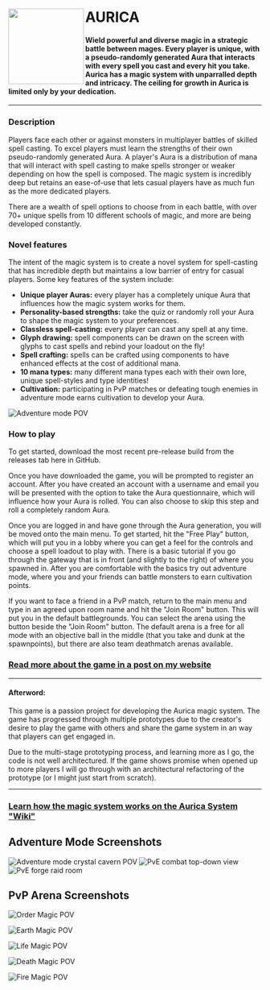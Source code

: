 # AURICA <img align="left" width="150" height="150" src="Assets/UI/ApophisLogo.jpeg">


#### Wield powerful and diverse magic in a strategic battle between mages. Every player is unique, with a pseudo-randomly generated Aura that interacts with every spell you cast and every hit you take. Aurica has a magic system with unparralled depth and intricacy. The ceiling for growth in Aurica is limited only by your dedication.
----

### Description
Players face each other or against monsters in multiplayer battles of skilled spell casting. To excel players must learn the strengths of their own pseudo-randomly generated Aura. A player's Aura is a distribution of mana that will interact with spell casting to make spells stronger or weaker depending on how the spell is composed. The magic system is incredibly deep but retains an ease-of-use that lets casual players have as much fun as the more dedicated players.

There are a wealth of spell options to choose from in each battle, with over 70+ unique spells from 10 different schools of magic, and more are being developed constantly.

### Novel features
The intent of the magic system is to create a novel system for spell-casting that has incredible depth but maintains a low barrier of entry for casual players. Some key features of the system include:
- **Unique player Auras:** every player has a completely unique Aura that influences how the magic system works for them.
- **Personality-based strengths:** take the quiz or randomly roll your Aura to shape the magic system to your preferences.
- **Classless spell-casting:** every player can cast any spell at any time.
- **Glyph drawing:** spell components can be drawn on the screen with glyphs to cast spells and rebind your loadout on the fly!
- **Spell crafting:** spells can be crafted using components to have enhanced effects at the cost of additional mana.
- **10 mana types:** many different mana types each with their own lore, unique spell-styles and type identities!
- **Cultivation:** participating in PvP matches or defeating tough enemies in adventure mode earns cultivation to develop your Aura.

![Adventure mode POV](Assets/UI/Screenshots/AdventureModePOV.PNG)


### How to play
To get started, download the most recent pre-release build from the releases tab here in GitHub.

Once you have downloaded the game, you will be prompted to register an account. After you have created an account with a username and email you will be presented with the option to take the Aura questionnaire, which will influence how your Aura is rolled. You can also choose to skip this step and roll a completely random Aura.

Once you are logged in and have gone through the Aura generation, you will be moved onto the main menu. To get started, hit the "Free Play" button, which will put you in a  lobby where you can get a feel for the controls and choose a spell loadout to play with. There is a basic tutorial if you go through the gateway that is in front (and slightly to the right) of where you spawned in. After you are comfortable with the basics try out adventure mode, where you and your friends can battle monsters to earn cultivation points.

If you want to face a friend in a PvP match, return to the main menu and type in an agreed upon room name and hit the "Join Room" button. This will put you in the default battlegrounds. You can select the arena using the button beside the "Join Room" button. The default arena is a free for all mode with an objective ball in the middle (that you take and dunk at the spawnpoints), but there are also team deathmatch arenas available.

### [Read more about the game in a post on my website](https://elliothume.github.io/Aurica/)
----

#### Afterword:
This game is a passion project for developing the Aurica magic system. The game has progressed through multiple prototypes due to the creator's desire to play the game with others and share the game system in an way that players can get engaged in.

Due to the multi-stage prototyping process, and learning more as I go, the code is not well architectured. If the game shows promise when opened up to more players I will go through with an architectural refactoring of the prototype (or I might just start from scratch).

----


### [Learn how the magic system works on the Aurica System "Wiki"](https://bright-calculator-1a6.notion.site/The-Aurica-System-af806c3df2b7414681a50e7af7f74a52)





## Adventure Mode Screenshots ##

![Adventure mode crystal cavern POV](Assets/UI/Screenshots/CrystalCavePOV.PNG)
![PvE combat top-down view](Assets/UI/Screenshots/TopViewPvE4.PNG)
![PvE forge raid room](Assets/UI/Screenshots/ForgeRaid.PNG)


## PvP Arena Screenshots ##

![Order Magic POV](Assets/UI/Screenshots/ArenaPvP.PNG)

![Earth Magic POV](Assets/UI/Screenshots/ArenaPvP2.PNG)

![Life Magic POV](Assets/UI/Screenshots/ArenaPvP3.PNG)

![Death Magic POV](Assets/UI/Screenshots/ArenaPvP4.PNG)

![Fire Magic POV](Assets/UI/Screenshots/ArenaPvP5.PNG)

